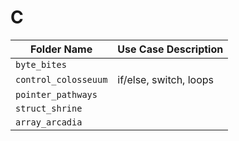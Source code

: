 # C

| Folder Name          | Use Case Description   |
| -------------------- | ---------------------- |
| `byte_bites`         |                        |
| `control_colosseuum` | if/else, switch, loops |
| `pointer_pathways`   |                        |
| `struct_shrine`      |                        |
| `array_arcadia`      |                        |
